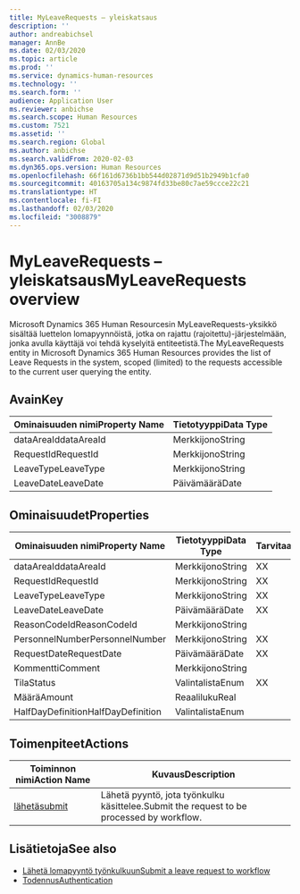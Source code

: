 ```yaml
---
title: MyLeaveRequests – yleiskatsaus
description: ''
author: andreabichsel
manager: AnnBe
ms.date: 02/03/2020
ms.topic: article
ms.prod: ''
ms.service: dynamics-human-resources
ms.technology: ''
ms.search.form: ''
audience: Application User
ms.reviewer: anbichse
ms.search.scope: Human Resources
ms.custom: 7521
ms.assetid: ''
ms.search.region: Global
ms.author: anbichse
ms.search.validFrom: 2020-02-03
ms.dyn365.ops.version: Human Resources
ms.openlocfilehash: 66f161d6736b1bb544d02871d9d51b2949b1cfa0
ms.sourcegitcommit: 40163705a134c9874fd33be80c7ae59ccce22c21
ms.translationtype: HT
ms.contentlocale: fi-FI
ms.lasthandoff: 02/03/2020
ms.locfileid: "3008879"
---
```

# <a name="myleaverequests-overview"></a><span data-ttu-id="45e64-102">MyLeaveRequests – yleiskatsaus</span><span class="sxs-lookup"><span data-stu-id="45e64-102">MyLeaveRequests overview</span></span>

<span data-ttu-id="45e64-103">Microsoft Dynamics 365 Human Resourcesin MyLeaveRequests-yksikkö sisältää luettelon lomapyynnöistä, jotka on rajattu (rajoitettu)-järjestelmään, jonka avulla käyttäjä voi tehdä kyselyitä entiteetistä.</span><span class="sxs-lookup"><span data-stu-id="45e64-103">The MyLeaveRequests entity in Microsoft Dynamics 365 Human Resources provides the list of Leave Requests in the system, scoped (limited) to the requests accessible to the current user querying the entity.</span></span>

## <a name="key"></a><span data-ttu-id="45e64-104">Avain</span><span class="sxs-lookup"><span data-stu-id="45e64-104">Key</span></span>

  | <span data-ttu-id="45e64-105">Ominaisuuden nimi</span><span class="sxs-lookup"><span data-stu-id="45e64-105">Property Name</span></span> | <span data-ttu-id="45e64-106">Tietotyyppi</span><span class="sxs-lookup"><span data-stu-id="45e64-106">Data Type</span></span> |
  |---------------|-----------|
  | <span data-ttu-id="45e64-107">dataAreaId</span><span class="sxs-lookup"><span data-stu-id="45e64-107">dataAreaId</span></span>    | <span data-ttu-id="45e64-108">Merkkijono</span><span class="sxs-lookup"><span data-stu-id="45e64-108">String</span></span>    |
  | <span data-ttu-id="45e64-109">RequestId</span><span class="sxs-lookup"><span data-stu-id="45e64-109">RequestId</span></span>     | <span data-ttu-id="45e64-110">Merkkijono</span><span class="sxs-lookup"><span data-stu-id="45e64-110">String</span></span>    |
  | <span data-ttu-id="45e64-111">LeaveType</span><span class="sxs-lookup"><span data-stu-id="45e64-111">LeaveType</span></span>     | <span data-ttu-id="45e64-112">Merkkijono</span><span class="sxs-lookup"><span data-stu-id="45e64-112">String</span></span>    |
  | <span data-ttu-id="45e64-113">LeaveDate</span><span class="sxs-lookup"><span data-stu-id="45e64-113">LeaveDate</span></span>     | <span data-ttu-id="45e64-114">Päivämäärä</span><span class="sxs-lookup"><span data-stu-id="45e64-114">Date</span></span>      |
  
## <a name="properties"></a><span data-ttu-id="45e64-115">Ominaisuudet</span><span class="sxs-lookup"><span data-stu-id="45e64-115">Properties</span></span>

  | <span data-ttu-id="45e64-116">Ominaisuuden nimi</span><span class="sxs-lookup"><span data-stu-id="45e64-116">Property Name</span></span>     | <span data-ttu-id="45e64-117">Tietotyyppi</span><span class="sxs-lookup"><span data-stu-id="45e64-117">Data Type</span></span> | <span data-ttu-id="45e64-118">Tarvitaan</span><span class="sxs-lookup"><span data-stu-id="45e64-118">Required</span></span> |
  |-------------------|-----------|----------|
  | <span data-ttu-id="45e64-119">dataAreaId</span><span class="sxs-lookup"><span data-stu-id="45e64-119">dataAreaId</span></span>        | <span data-ttu-id="45e64-120">Merkkijono</span><span class="sxs-lookup"><span data-stu-id="45e64-120">String</span></span>    | <span data-ttu-id="45e64-121">X</span><span class="sxs-lookup"><span data-stu-id="45e64-121">X</span></span>        |
  | <span data-ttu-id="45e64-122">RequestId</span><span class="sxs-lookup"><span data-stu-id="45e64-122">RequestId</span></span>         | <span data-ttu-id="45e64-123">Merkkijono</span><span class="sxs-lookup"><span data-stu-id="45e64-123">String</span></span>    | <span data-ttu-id="45e64-124">X</span><span class="sxs-lookup"><span data-stu-id="45e64-124">X</span></span>        |
  | <span data-ttu-id="45e64-125">LeaveType</span><span class="sxs-lookup"><span data-stu-id="45e64-125">LeaveType</span></span>         | <span data-ttu-id="45e64-126">Merkkijono</span><span class="sxs-lookup"><span data-stu-id="45e64-126">String</span></span>    | <span data-ttu-id="45e64-127">X</span><span class="sxs-lookup"><span data-stu-id="45e64-127">X</span></span>        |
  | <span data-ttu-id="45e64-128">LeaveDate</span><span class="sxs-lookup"><span data-stu-id="45e64-128">LeaveDate</span></span>         | <span data-ttu-id="45e64-129">Päivämäärä</span><span class="sxs-lookup"><span data-stu-id="45e64-129">Date</span></span>      | <span data-ttu-id="45e64-130">X</span><span class="sxs-lookup"><span data-stu-id="45e64-130">X</span></span>        |
  | <span data-ttu-id="45e64-131">ReasonCodeId</span><span class="sxs-lookup"><span data-stu-id="45e64-131">ReasonCodeId</span></span>      | <span data-ttu-id="45e64-132">Merkkijono</span><span class="sxs-lookup"><span data-stu-id="45e64-132">String</span></span>    |          |
  | <span data-ttu-id="45e64-133">PersonnelNumber</span><span class="sxs-lookup"><span data-stu-id="45e64-133">PersonnelNumber</span></span>   | <span data-ttu-id="45e64-134">Merkkijono</span><span class="sxs-lookup"><span data-stu-id="45e64-134">String</span></span>    | <span data-ttu-id="45e64-135">X</span><span class="sxs-lookup"><span data-stu-id="45e64-135">X</span></span>        |
  | <span data-ttu-id="45e64-136">RequestDate</span><span class="sxs-lookup"><span data-stu-id="45e64-136">RequestDate</span></span>       | <span data-ttu-id="45e64-137">Päivämäärä</span><span class="sxs-lookup"><span data-stu-id="45e64-137">Date</span></span>      | <span data-ttu-id="45e64-138">X</span><span class="sxs-lookup"><span data-stu-id="45e64-138">X</span></span>        |
  | <span data-ttu-id="45e64-139">Kommentti</span><span class="sxs-lookup"><span data-stu-id="45e64-139">Comment</span></span>           | <span data-ttu-id="45e64-140">Merkkijono</span><span class="sxs-lookup"><span data-stu-id="45e64-140">String</span></span>    |          |
  | <span data-ttu-id="45e64-141">Tila</span><span class="sxs-lookup"><span data-stu-id="45e64-141">Status</span></span>            | <span data-ttu-id="45e64-142">Valintalista</span><span class="sxs-lookup"><span data-stu-id="45e64-142">Enum</span></span>      | <span data-ttu-id="45e64-143">X</span><span class="sxs-lookup"><span data-stu-id="45e64-143">X</span></span>        |
  | <span data-ttu-id="45e64-144">Määrä</span><span class="sxs-lookup"><span data-stu-id="45e64-144">Amount</span></span>            | <span data-ttu-id="45e64-145">Reaaliluku</span><span class="sxs-lookup"><span data-stu-id="45e64-145">Real</span></span>      |          |
  | <span data-ttu-id="45e64-146">HalfDayDefinition</span><span class="sxs-lookup"><span data-stu-id="45e64-146">HalfDayDefinition</span></span> | <span data-ttu-id="45e64-147">Valintalista</span><span class="sxs-lookup"><span data-stu-id="45e64-147">Enum</span></span>      |          |

## <a name="actions"></a><span data-ttu-id="45e64-148">Toimenpiteet</span><span class="sxs-lookup"><span data-stu-id="45e64-148">Actions</span></span>

 | <span data-ttu-id="45e64-149">Toiminnon nimi</span><span class="sxs-lookup"><span data-stu-id="45e64-149">Action Name</span></span>                               | <span data-ttu-id="45e64-150">Kuvaus</span><span class="sxs-lookup"><span data-stu-id="45e64-150">Description</span></span>                                     |
 |-------------------------------------------|-------------------------------------------------|
 | [<span data-ttu-id="45e64-151">lähetä</span><span class="sxs-lookup"><span data-stu-id="45e64-151">submit</span></span>](hr-developer-api-myleaverequests-submit.md)   | <span data-ttu-id="45e64-152">Lähetä pyyntö, jota työnkulku käsittelee.</span><span class="sxs-lookup"><span data-stu-id="45e64-152">Submit the request to be processed by workflow.</span></span> |

## <a name="see-also"></a><span data-ttu-id="45e64-153">Lisätietoja</span><span class="sxs-lookup"><span data-stu-id="45e64-153">See also</span></span>

- [<span data-ttu-id="45e64-154">Lähetä lomapyyntö työnkulkuun</span><span class="sxs-lookup"><span data-stu-id="45e64-154">Submit a leave request to workflow</span></span>](hr-developer-api-myleaverequests-submit.md)
- [<span data-ttu-id="45e64-155">Todennus</span><span class="sxs-lookup"><span data-stu-id="45e64-155">Authentication</span></span>](hr-developer-api-authentication.md)